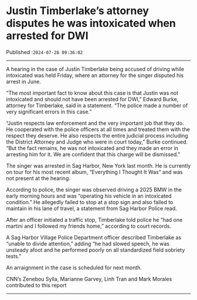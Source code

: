 # Justin Timberlake’s attorney disputes he was intoxicated when arrested for DWI

Published :`2024-07-28 09:36:02`

---

A hearing in the case of Justin Timberlake being accused of driving while intoxicated was held Friday, where an attorney for the singer disputed his arrest in June.

“The most important fact to know about this case is that Justin was not intoxicated and should not have been arrested for DWI,” Edward Burke, attorney for Timberlake, said in a statement. “The police made a number of very significant errors in this case.”

“Justin respects law enforcement and the very important job that they do. He cooperated with the police officers at all times and treated them with the respect they deserve. He also respects the entire judicial process including the District Attorney and Judge who were in court today,” Burke continued. “But the fact remains, he was not intoxicated and they made an error in arresting him for it. We are confident that this charge will be dismissed.”

The singer was arrested in Sag Harbor, New York last month. He is currently on tour for his most recent album, “Everything I Thought It Was” and was not present at the hearing.

According to police, the singer was observed driving a 2025 BMW in the early morning hours and was “operating his vehicle in an intoxicated condition.” He allegedly failed to stop at a stop sign and also failed to maintain in his lane of travel, a statement from Sag Harbor Police read.

After an officer initiated a traffic stop, Timberlake told police he “had one martini and I followed my friends home,” according to court records.

A Sag Harbor Village Police Department officer described Timberlake as “unable to divide attention,” adding “he had slowed speech, he was unsteady afoot and he performed poorly on all standardized field sobriety tests.”

An arraignment in the case is scheduled for next month.

CNN’s Zenebou Sylla, Marianne Garvey,  Linh Tran and Mark Morales contributed to this report

---

